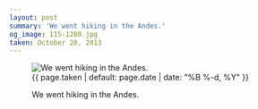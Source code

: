 ```yaml
---
layout: post
summary: 'We went hiking in the Andes.'
og_image: 115-1280.jpg
taken: October 20, 2013
---
```


<figure class="post" data-src="{{ site.assets_url }}/{{ page.og_image }}">
<img alt="We went hiking in the Andes." sizes="(min-width: 700px) 50vw, calc(100vw - 2rem)" src="{{ site.assets_url }}/115-640.jpg" srcset="{{ site.assets_url }}/115-1280.jpg 1280w, {{ site.assets_url }}/115-960.jpg 960w, {{ site.assets_url }}/115-640.jpg 640w, {{ site.assets_url }}/115-320.jpg 320w"/>
<figcaption>
<time>{{ page.taken | default: page.date | date: "%B %-d, %Y" }}</time>
<p>We went hiking in the Andes.</p>
</figcaption>
</figure>
